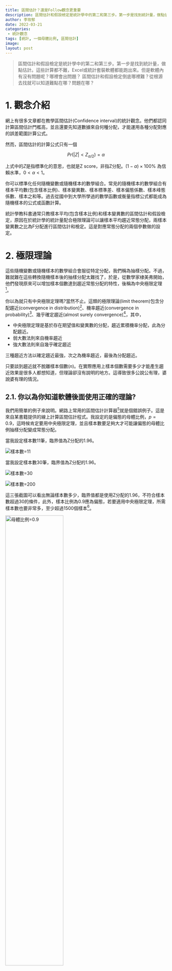 ```yaml
---
title: 區間估計？還是Follow觀念更重要
description: 區間估計和假設檢定是統計學中的第二和第三步。第一步是找到統計量，做點估計。
author: 李玫郁
date: 2022-03-21
categories:
 - 統計觀念
tags: [統計, 一個母體比例, 區間估計]
image: 
layout: post
---
```


> 區間估計和假設檢定是統計學中的第二和第三步。第一步是找到統計量，做點估計。這些計算都不難，Excel或統計套裝軟體都能跑出來。但是軟體內有沒有問題呢？哪裡會出問題？
> 區間估計和假設檢定倒底哪裡難？從根源去找就可以知道難點在哪？問題在哪？


# 1. 觀念介紹

網上有很多文章都在教學區間估計(Confidence interval)的統計觀念。他們都認同計算區間估計門檻高，並且還要先知道數據來自何種分配，才能運用各種分配對應的誤差範圍計算公式。

然而，區間估計的計算公式只有一個

$$
Pr(|Z|<Z_{\alpha / 2})= \alpha
$$

上式中的$Z$是指標準化的意思，也就是Z score，非指Z分配。$(1 - \alpha)\times 100$% 為信賴水準，$0<\alpha<1$。

你可以標準化任何隨機變數或隨機樣本的數學組合。常見的隨機樣本的數學組合有樣本平均數(包含樣本比例)、樣本變異數、樣本標準差、樣本偏態係數、樣本峰態係數、樣本之和等。過去從國中到大學所學過的數學函數或衡量指標公式都能成為隨機樣本的公式或函數計算。

統計學教科書通常只教樣本平均(包含樣本比例)和樣本變異數的區間估計和假設檢定，原因在於統計學的統計量配合極限理論可以讓樣本平均趨近常態分配，兩樣本變異數之比為F分配進行區間估計和檢定。這是對應常態分配的兩個參數做的設定。

# 2. 極限理論

這些隨機變數或隨機樣本的數學組合會服從特定分配，我們稱為抽樣分配。不過，難就難在這些轉換隨機樣本後的抽樣分配太難找了，於是，從數學家棣美弗開始，他們發現原來可以增加樣本個數達到趨近常態分配的特性，後稱為中央極限定理[^1]。

你以為就只有中央極限定理嗎?當然不止。這類的極限理論(limit theorem)包含分配趨近(convergence in distribution)[^2]、機率趨近(convergence in probability)[^3]、幾乎確定趨近(almost surely convergence)[^4]，其中，

- 中央極限定理是基於存在期望值和變異數的分配，趨近累積機率分配，此為分配趨近。
- 弱大數法則來自機率趨近
- 強大數法則來自幾乎確定趨近

三種趨近方法以確定趨近最強，次之為機率趨近，最後為分配趨近。

只要談到趨近就不脫離樣本個數($n$)。在實際應用上樣本個數需要多少才能產生趨近效果是很多人都想知道，但理論卻沒有說明的地方。這導致很多公說公有理，婆說婆有理的情況。

## 2.1. 你以為你知道軟體後面使用正確的理論?

我們用簡單的例子來說明。網路上常用的區間估計計算器[^5]就是個錯誤例子。這是來自某書籍提供的線上計算區間估計程式。我設定的是偏態的母體比例，$p=0.9$，這時候肯定要用中央極限定理，並且樣本數要足夠大才可能讓偏態的母體比例抽樣分配變成常態分配。

當我設定樣本數11筆，臨界值為Z分配的1.96。

![樣本數=11](https://raw.githubusercontent.com/meiyulee/pic001/master/stat/CI_calcu_003.JPG)

當我設定樣本數30筆，臨界值為Z分配的1.96。

![樣本數=30](https://raw.githubusercontent.com/meiyulee/pic001/master/stat/CI_calcu_002.JPG)

![樣本數=200](https://raw.githubusercontent.com/meiyulee/pic001/master/stat/CI_calcu_001.JPG)

這三張截圖可以看出無論樣本數多少，臨界值都是使用Z分配的1.96，不符合樣本數超過30的條件，此外，樣本比例為0.9應為偏態，若要適用中央極限定理，所需樣本數也要非常多，至少超過1500個樣本[^6]。

<img src="https://raw.githubusercontent.com/meiyulee/pic001/master/CLT_bernoulli/CLT_bernoulli_p09.PNG" alt="母體比例=0.9" width="60%">

> **沒有使用極限理論驗證過統計量的抽樣分配何時趨近常態分配，那就不適用中央極限定理。**

# 3. 統計學的區間估計或假設檢定公式沒有混亂之說

為什麼有些人會覺得統計學在做區間估計或假設檢定時，公式很混亂呢？因為他們都是背公式，套公式，而沒有真正了解統計學這些公式的來源。

回到第一節我提到的區間估計概念：$Pr(|Z|<Z_{\alpha / 2})= \alpha$。翻譯成中文為

> 「標準化的統計量($Z$)」落於$-Z_{\alpha / 2}$和$Z_{\alpha / 2}$之間的可能性為 $(1 - \alpha) \times 100$%。

「標準化的統計量($Z$)」可以為

$$
Z=\frac{\overline{X}-E(\overline{X})}{\sigma(\overline{X})}
$$
其中，$\sigma(\overline{X})$是$n$的函數。常見的的函數形式為$\sqrt{n}^{-1}$。

## 3.1. $n$個隨機樣本服從常態分配

平均數為$\mu$且標準差為$\sigma$的常態分配，$E(\overline{X})=\mu$ 且 $Var(\overline{X})=\sigma^{2} /n$。所以，「標準化的統計量($Z$)」為
$$
Z=\frac{\overline{X}-E(\overline{X})}{\sigma(\overline{X})}=\frac{\overline{X}-\mu}{\sigma/\sqrt{n}}。
$$

## 3.2. $n$個隨機樣本服從伯努利分配

如果隨機樣本$X_{1}, X_{2}, \cdots , X_{n}$獨立地服從伯努利分配，$B(1,p)$，其樣本平均為$\sum_{i=1}^{n} X_{i} / n$，也是統計量。

因為伯努利相加為二項式分配，所以$n$個隨機樣本相加服從二項式分配，$B(n,p)$。透過期望值特性和變異數特性，可以計算得到

$$
E(\overline{X}) = p 
//
Var(\overline{X}) = p(1-p) / n
$$

### 3.2.1. 舉例比對

讓我使用來自雪梨大學的一個母體比例區間估計計算器[^7]和使用來自機率分配模擬器的一個母體比例估計得到臨界值後計算的區間估計。

設定有100個隨機樣本且母體比例為0.9，此時的抽樣分配仍非常態分配。紫色背景圖是來自雪梨大學的一個母體比例區間估計，介於0.8256~0.9448。

![來自雪梨大學的一個母體比例區間估計計算器](https://raw.githubusercontent.com/meiyulee/pic001/master/stat/n100_critical_values_USydney.JPG)

來自機率分配模擬器的臨界值如下圖所示，並可計算得到區間估計的信賴區間為

$$
[0.9-1.997373 \times \sqrt{(0.9 \times 0.1)/100}=0.840079, 0.9+1.668280 \times \sqrt{(0.9 \times 0.1)/100}=0.950048]
$$

<img src="https://raw.githubusercontent.com/meiyulee/pic001/master/stat/have_tested_p09_n100_critical_values.JPG" alt="來自機率分配模擬器得到臨界值" width="60%">

### 3.2.2. 比對表

我將上面的兩種方法進行表格的比對如下。

|來自|雪梨大學區間估計計算器|機率分配模擬器|
| :----: | :----: | :----: |
|方法|套用Wilson score無連續性公式|使用機率分配模擬器則經過1億次的「每次100個隨機樣本」得到一個母體比例標準化後的抽樣分配，再由抽樣分配找出臨界值，代入一個母體比例的信賴區間公式|
|臨界值|來自標準常態分配|來自機率分配模擬器|
|95%信賴區間下界|0.8256|0.840079|
|95%信賴區間上界|0.9448|0.950048|
|上界-下界| 0.1192| 0.10997|

觀察上表可發現，

1. 100個樣本不足以讓p=0.9的一個母體比例抽樣分配趨近常態分配，而是有左偏的抽樣分配。95%信賴區間內的上下界不會是對稱型的位置。
2. 機率分配模擬器得到的區間範圍往右，這不是因為一個母體比例的標準差造成的誤差，而是臨界值的準確性讓區間範圍變小。

# 4. 小結

統計學的區間估計和假設檢定不困難，公式也不混亂。我們只要抓穩這兩個統計學知識點的根本：

1. 他們都是為了找母體參數
2. 一個用樣本逼出母體參數範圍，一個測定假設的母體參數值
3. 使用的統計量都要標準化

了解公式一開始的觀念，就只是將不同的統計量套入標準化和觀念進行計算即可。真正的難點在於沒有人做以下3點：

1. 找出隨機樣本數學組合的抽樣分配
2. 即使找出抽樣分配，多少樣本才能趨近常態分配
3. 少於趨近常態分配的樣本數下，如何得到抽樣分配

這導致了至少5點問題：

1. **要考慮間斷轉連續問題**。統計學的一個母體比例區間估計和假設檢定出現了很多的公式。除了多少樣本才能趨近常態分配外，另一個問題就是間斷轉連續問題。
2. **忽視估計和檢定的目的是找母體參數**。統計學只重視樣本平均和樣本變異數的區間估計和假設檢定。但未必能用於每個機率分配的參數的區間估計和假設檢定，例如，柯西分配的參數是中位數，做樣本平均的區間估計和假設檢定一點意義都沒有。
4. **只重視樣本平均和樣本變異數**。統計學無法為其他樣本係數做區間估計和假設檢定。例如，樣本變異數其實也有抽樣分配，因為無法找到抽樣分配，就直接一階動差(期望值)用卡方檢定了。事實上，樣本變異數的變異數是四階動差[^8]。是的，只要樣本數夠大，中央極限定理又可以使用了，但問題回到難點2和3。至於其他敘述統計的係數之抽樣分配，幾乎無法想像怎麼求得。
5. **誰知$n\rightarrow \infty$是多少樣本**。實務上中央極限定理最少要多少樣本數眾說紛紜。最後都是自我認定或約定成俗。這種模糊化造成的誤差都被視而不見。

有沒有解決方法呢？前面有提到一些，之後在開其他篇談談吧。

# 參考資料

[^1]: [參考文章, p10](https://www.stat.nuk.edu.tw/prost/article/article_m7.pdf)；[Wiki百科](https://zh.wikipedia.org/wiki/%E4%B8%AD%E5%BF%83%E6%9E%81%E9%99%90%E5%AE%9A%E7%90%86)
[^2]: [7.2.4 Convergence in Distribution](https://www.probabilitycourse.com/chapter7/7_2_4_convergence_in_distribution.php)
[^3]: [7.2.5 Convergence in Probability](https://www.probabilitycourse.com/chapter7/7_2_5_convergence_in_probability.php)
[^4]: [7.2.7 Almost Sure Convergence](https://www.probabilitycourse.com/chapter7/7_2_7_almost_sure_convergence.php)
[^5]: [區間估計計算器](https://pulipulichen.github.io/HTML5-Confidence-Intervals-Calculator/index.html), [區間估計不用再查表了！信賴區間計算器 / Confidence Intervals Calculator](https://blog.pulipuli.info/2017/04/confidence-intervals-calculator.html#postcataconfidence-intervals-calculator.html0_anchor4)
[^6]: [YouTube, 5:54位置](https://youtu.be/g17LfD4ewFw?t=354)
[^7]: [來自雪梨大學區間估計計算器](https://pedro.org.au/traditional-chinese/resources/confidence-interval-calculator/)。一個母體比例區間估計的公式[參考論文第三頁](http://citeseerx.ist.psu.edu/viewdoc/download?doi=10.1.1.408.7107&rep=rep1&type=pdf)。
[^8]: [參考answered Oct 16, 2011 at 16:49 user940](https://math.stackexchange.com/questions/72975/variance-of-sample-variance)